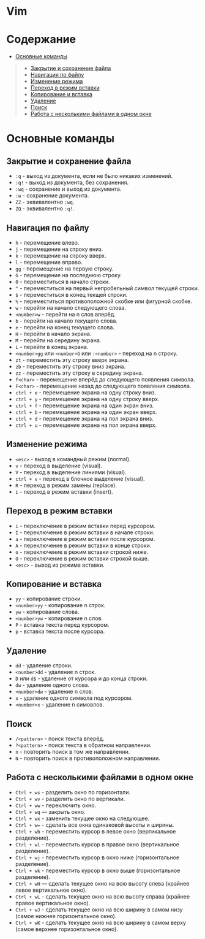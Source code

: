 # Vim

# Содержание

* [Основные команды](#основные-команды)
> * [Закрытие и сохранение файла](#закрытие-и-сохранение-файла)
> * [Навигация по файлу](#навигация-по-файлу)
> * [Изменение режима](#изменение-режима)
> * [Переход в режим вставки](#переход-в-режим-вставки)
> * [Копирование и вставка](#копирование-и-вставка)
> * [Удаление](#удаление)
> * [Поиск](#поиск)
> * [Работа с несколькими файлами в одном окне](#работа-с-несколькими-файлами-в-одном-окне)

# Основные команды

## Закрытие и сохранение файла
* `:q` - выход из документа, если не было никаких изменений. 
* `:q!` - выход из документа, без сохранения.
* `:wq` - сохранение и выход из документа.
* `:w` - сохранение документа.
* `ZZ` - эквивалентно `:wq`. 
* `ZQ` - эквивалентно `:q!`. 


## Навигация по файлу
* `h` - перемещение влево.
* `j` - перемещение на строку вниз.
* `k` - перемещение на строку вверх.
* `l` - перемещение вправо.
* `gg` - перемещение на первую строку.
* `G` - перемещение на последнюю строку.
* `0` - переместиться в начало строки.
* `^` - переместиться на первый непробельный символ текущей строки.
* `$` - переместиться в конец текщей строки.
* `%` - переместиться противоположной скобке или фигурной скобке.
* `w` - перейти на начало следующего слова.
* `<number>w` - перейти на n слов вперёд.
* `b` - перейти на начало текущего слова.
* `e` - перейти на конец текущего слова.
* `H` - перейти в начало экрана.
* `M` - перейти на середину экрана.
* `L` - перейти в конец экрана.
* `<number>gg` или `<number>G` или `:<number>` - переход на n строку.
* `zt` - переместить эту строку вверх экрана.
* `zb` - переместить эту строку вниз экрана.
* `zz` - переместить эту строку в середину экрана.
* `f<char>` - перемещение вперёд до следующего появления символа.
* `F<char>` - перемещение назад до следующего появления символа.
* `ctrl + e` - перемещение экрана на одну строку вниз.
* `ctrl + y` - перемещение экрана на одну строку вверх.
* `ctrl + f` - перемещение экрана на один экран вниз.
* `ctrl + b` - перемещение экрана на один экран вверх. 
* `ctrl + d` - перемещение экрана на пол экрана вниз.
* `ctrl + u` - перемещение экрана на пол экрана вверх.


## Изменение режима
* `<esc>` - выход в командный режим (normal).
* `v` - переход в выделение (visual).
* `V` - переход в выделение линиями (visual).
* `ctrl + v` - переход в блочное выделение (visual).
* `R` - переход в режим замены (replace). 
* `i` - переход в режим вставки (insert). 


## Переход в режим вставки
* `i` - переключение в режим вставки перед курсором.
* `I` - переключение в режим вставки в начале строки.
* `a` - переключение в режим вставки после курсором.
* `A` - переключение в режим вставки в конце строки.
* `o` - переключение в режим вставки строкой ниже. 
* `O` - переключение в режим вставки строкой выше. 
* `<esc>` - выход из режима вставки.


## Копирование и вставка
* `yy` - копирование строки. 
* `<number>yy` - копирование n строк. 
* `yw` - копирование слова.
* `<number>yw` - копирование n слов.
* `P` - вставка текста перед курсором.
* `p` - вставка текста после курсора. 


## Удаление
* `dd` - удаление строки. 
* `<number>dd` - удаление n строк. 
* `D` или `d$` - удаление от курсора и до конца строки.
* `dw` - удаление одного слова. 
* `<number>dw` - удаление n слов. 
* `x` - удаление одного символа под курсором. 
* `<number>x` - удаление n симовлов. 


## Поиск
* `/<pattern>` - поиск текста вперёд. 
* `?<pattern>` - поиск текста в обратном направлении. 
* `n` - повторить поиск в том же направлении.
* `N` - повторить поиск в противоположном направлении.


## Работа с несколькими файлами в одном окне
* `Ctrl + ws` - разделить окно по горизонтали.
* `Ctrl + wv` - разделить окно по вертикали.
* `Ctrl + ww` - переключить окно.
* `Ctrl + wq` — закрыть окно.
* `Ctrl + wx` - заменить текущее окно на следующее.
* `Ctrl + w=` - сделать все окна одинаковой высоты и ширины.
* `Ctrl + wh` - переместить курсор в левое окно (вертикальное разделение).
* `Ctrl + wl` - переместить курсор в правое окно (вертикальное разделение).
* `Ctrl + wj` - переместить курсор в окно ниже (горизонтальное разделение).
* `Ctrl + wk` - переместить курсор в окно выше (горизонтальное разделение).
* `Ctrl + wH` — сделать текущее окно на всю высоту слева (крайнее левое вертикальное окно).
* `Ctrl + wL` - сделать текущее окно на всю высоту справа (крайнее правое вертикальное окно).
* `Ctrl + wJ` - сделать текущее окно на всю ширину в самом низу (самое нижнее горизонтальное окно).
* `Ctrl + wK` - сделать текущее окно на всю ширину в самом верху (самое верхнее горизонтальное окно).

